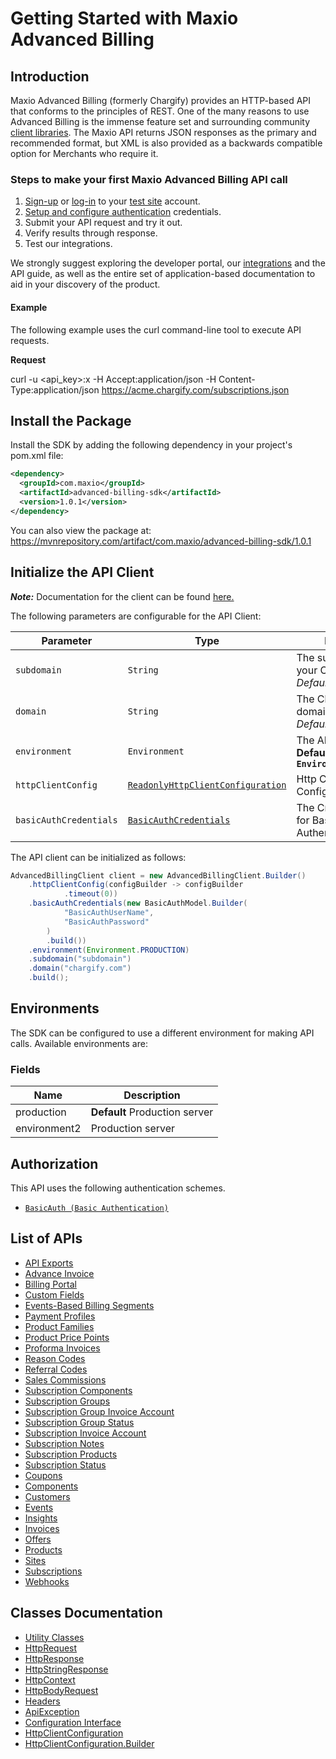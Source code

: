 
# Getting Started with Maxio Advanced Billing

## Introduction

Maxio Advanced Billing (formerly Chargify) provides an HTTP-based API that conforms to the principles of REST.
One of the many reasons to use Advanced Billing is the immense feature set and surrounding community [client libraries](page:development-tools/client-libraries).
The Maxio API returns JSON responses as the primary and recommended format, but XML is also provided as a backwards compatible option for Merchants who require it.

### Steps to make your first Maxio Advanced Billing API call

1. [Sign-up](https://app.chargify.com/signup/maxio-billing-sandbox) or [log-in](https://app.chargify.com/login.html) to your [test site](https://maxio-chargify.zendesk.com/hc/en-us/articles/5405553861773-Testing-Intro) account.
2. [Setup and configure authentication](https://maxio-chargify.zendesk.com/hc/en-us/articles/5405281550477-API-Keys#api) credentials.
3. Submit your API request and try it out.
4. Verify results through response.
5. Test our integrations.

We strongly suggest exploring the developer portal, our [integrations](https://www.maxio.com/integrations) and the API guide, as well as the entire set of application-based documentation to aid in your discovery of the product.

#### Example

The following example uses the curl command-line tool to execute API requests.

**Request**

curl -u <api_key>:x -H Accept:application/json -H Content-Type:application/json https://acme.chargify.com/subscriptions.json

## Install the Package

Install the SDK by adding the following dependency in your project's pom.xml file:

```xml
<dependency>
  <groupId>com.maxio</groupId>
  <artifactId>advanced-billing-sdk</artifactId>
  <version>1.0.1</version>
</dependency>
```

You can also view the package at:
https://mvnrepository.com/artifact/com.maxio/advanced-billing-sdk/1.0.1

## Initialize the API Client

**_Note:_** Documentation for the client can be found [here.](https://www.github.com/maxio-com/ab-java-sdk/tree/1.0.1/doc/client.md)

The following parameters are configurable for the API Client:

| Parameter | Type | Description |
|  --- | --- | --- |
| `subdomain` | `String` | The subdomain for your Chargify site.<br>*Default*: `"subdomain"` |
| `domain` | `String` | The Chargify server domain.<br>*Default*: `"chargify.com"` |
| `environment` | `Environment` | The API environment. <br> **Default: `Environment.PRODUCTION`** |
| `httpClientConfig` | [`ReadonlyHttpClientConfiguration`](https://www.github.com/maxio-com/ab-java-sdk/tree/1.0.1/doc/http-client-configuration.md) | Http Client Configuration instance. |
| `basicAuthCredentials` | [`BasicAuthCredentials`](https://www.github.com/maxio-com/ab-java-sdk/tree/1.0.1/doc/$a/https://www.github.com/maxio-com/ab-java-sdk/tree/1.0.1/basic-authentication.md) | The Credentials Setter for Basic Authentication |

The API client can be initialized as follows:

```java
AdvancedBillingClient client = new AdvancedBillingClient.Builder()
    .httpClientConfig(configBuilder -> configBuilder
            .timeout(0))
    .basicAuthCredentials(new BasicAuthModel.Builder(
            "BasicAuthUserName",
            "BasicAuthPassword"
        )
        .build())
    .environment(Environment.PRODUCTION)
    .subdomain("subdomain")
    .domain("chargify.com")
    .build();
```

## Environments

The SDK can be configured to use a different environment for making API calls. Available environments are:

### Fields

| Name | Description |
|  --- | --- |
| production | **Default** Production server |
| environment2 | Production server |

## Authorization

This API uses the following authentication schemes.

* [`BasicAuth (Basic Authentication)`](https://www.github.com/maxio-com/ab-java-sdk/tree/1.0.1/doc/$a/https://www.github.com/maxio-com/ab-java-sdk/tree/1.0.1/basic-authentication.md)

## List of APIs

* [API Exports](https://www.github.com/maxio-com/ab-java-sdk/tree/1.0.1/doc/controllers/api-exports.md)
* [Advance Invoice](https://www.github.com/maxio-com/ab-java-sdk/tree/1.0.1/doc/controllers/advance-invoice.md)
* [Billing Portal](https://www.github.com/maxio-com/ab-java-sdk/tree/1.0.1/doc/controllers/billing-portal.md)
* [Custom Fields](https://www.github.com/maxio-com/ab-java-sdk/tree/1.0.1/doc/controllers/custom-fields.md)
* [Events-Based Billing Segments](https://www.github.com/maxio-com/ab-java-sdk/tree/1.0.1/doc/controllers/events-based-billing-segments.md)
* [Payment Profiles](https://www.github.com/maxio-com/ab-java-sdk/tree/1.0.1/doc/controllers/payment-profiles.md)
* [Product Families](https://www.github.com/maxio-com/ab-java-sdk/tree/1.0.1/doc/controllers/product-families.md)
* [Product Price Points](https://www.github.com/maxio-com/ab-java-sdk/tree/1.0.1/doc/controllers/product-price-points.md)
* [Proforma Invoices](https://www.github.com/maxio-com/ab-java-sdk/tree/1.0.1/doc/controllers/proforma-invoices.md)
* [Reason Codes](https://www.github.com/maxio-com/ab-java-sdk/tree/1.0.1/doc/controllers/reason-codes.md)
* [Referral Codes](https://www.github.com/maxio-com/ab-java-sdk/tree/1.0.1/doc/controllers/referral-codes.md)
* [Sales Commissions](https://www.github.com/maxio-com/ab-java-sdk/tree/1.0.1/doc/controllers/sales-commissions.md)
* [Subscription Components](https://www.github.com/maxio-com/ab-java-sdk/tree/1.0.1/doc/controllers/subscription-components.md)
* [Subscription Groups](https://www.github.com/maxio-com/ab-java-sdk/tree/1.0.1/doc/controllers/subscription-groups.md)
* [Subscription Group Invoice Account](https://www.github.com/maxio-com/ab-java-sdk/tree/1.0.1/doc/controllers/subscription-group-invoice-account.md)
* [Subscription Group Status](https://www.github.com/maxio-com/ab-java-sdk/tree/1.0.1/doc/controllers/subscription-group-status.md)
* [Subscription Invoice Account](https://www.github.com/maxio-com/ab-java-sdk/tree/1.0.1/doc/controllers/subscription-invoice-account.md)
* [Subscription Notes](https://www.github.com/maxio-com/ab-java-sdk/tree/1.0.1/doc/controllers/subscription-notes.md)
* [Subscription Products](https://www.github.com/maxio-com/ab-java-sdk/tree/1.0.1/doc/controllers/subscription-products.md)
* [Subscription Status](https://www.github.com/maxio-com/ab-java-sdk/tree/1.0.1/doc/controllers/subscription-status.md)
* [Coupons](https://www.github.com/maxio-com/ab-java-sdk/tree/1.0.1/doc/controllers/coupons.md)
* [Components](https://www.github.com/maxio-com/ab-java-sdk/tree/1.0.1/doc/controllers/components.md)
* [Customers](https://www.github.com/maxio-com/ab-java-sdk/tree/1.0.1/doc/controllers/customers.md)
* [Events](https://www.github.com/maxio-com/ab-java-sdk/tree/1.0.1/doc/controllers/events.md)
* [Insights](https://www.github.com/maxio-com/ab-java-sdk/tree/1.0.1/doc/controllers/insights.md)
* [Invoices](https://www.github.com/maxio-com/ab-java-sdk/tree/1.0.1/doc/controllers/invoices.md)
* [Offers](https://www.github.com/maxio-com/ab-java-sdk/tree/1.0.1/doc/controllers/offers.md)
* [Products](https://www.github.com/maxio-com/ab-java-sdk/tree/1.0.1/doc/controllers/products.md)
* [Sites](https://www.github.com/maxio-com/ab-java-sdk/tree/1.0.1/doc/controllers/sites.md)
* [Subscriptions](https://www.github.com/maxio-com/ab-java-sdk/tree/1.0.1/doc/controllers/subscriptions.md)
* [Webhooks](https://www.github.com/maxio-com/ab-java-sdk/tree/1.0.1/doc/controllers/webhooks.md)

## Classes Documentation

* [Utility Classes](https://www.github.com/maxio-com/ab-java-sdk/tree/1.0.1/doc/utility-classes.md)
* [HttpRequest](https://www.github.com/maxio-com/ab-java-sdk/tree/1.0.1/doc/http-request.md)
* [HttpResponse](https://www.github.com/maxio-com/ab-java-sdk/tree/1.0.1/doc/http-response.md)
* [HttpStringResponse](https://www.github.com/maxio-com/ab-java-sdk/tree/1.0.1/doc/http-string-response.md)
* [HttpContext](https://www.github.com/maxio-com/ab-java-sdk/tree/1.0.1/doc/http-context.md)
* [HttpBodyRequest](https://www.github.com/maxio-com/ab-java-sdk/tree/1.0.1/doc/http-body-request.md)
* [Headers](https://www.github.com/maxio-com/ab-java-sdk/tree/1.0.1/doc/headers.md)
* [ApiException](https://www.github.com/maxio-com/ab-java-sdk/tree/1.0.1/doc/api-exception.md)
* [Configuration Interface](https://www.github.com/maxio-com/ab-java-sdk/tree/1.0.1/doc/configuration-interface.md)
* [HttpClientConfiguration](https://www.github.com/maxio-com/ab-java-sdk/tree/1.0.1/doc/http-client-configuration.md)
* [HttpClientConfiguration.Builder](https://www.github.com/maxio-com/ab-java-sdk/tree/1.0.1/doc/http-client-configuration-builder.md)

